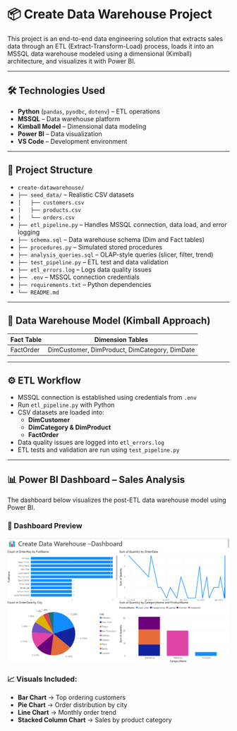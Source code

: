 # 📦 Create Data Warehouse Project

This project is an end-to-end data engineering solution that extracts sales data through an ETL (Extract-Transform-Load) process, loads it into an MSSQL data warehouse modeled using a dimensional (Kimball) architecture, and visualizes it with Power BI.

---

## 🛠️ Technologies Used

- **Python** (`pandas`, `pyodbc`, `dotenv`) – ETL operations  
- **MSSQL** – Data warehouse platform  
- **Kimball Model** – Dimensional data modeling  
- **Power BI** – Data visualization  
- **VS Code** – Development environment

---

## 🧱 Project Structure

- `create-datawarehouse/`
- `├── seed_data/` – Realistic CSV datasets  
- `│   ├── customers.csv`  
- `│   ├── products.csv`  
- `│   └── orders.csv`  
- `├── etl_pipeline.py` – Handles MSSQL connection, data load, and error logging  
- `├── schema.sql` – Data warehouse schema (Dim and Fact tables)  
- `├── procedures.py` – Simulated stored procedures  
- `├── analysis_queries.sql` – OLAP-style queries (slicer, filter, trend)  
- `├── test_pipeline.py` – ETL test and data validation  
- `├── etl_errors.log` – Logs data quality issues  
- `├── .env` – MSSQL connection credentials  
- `├── requirements.txt` – Python dependencies  
- `└── README.md`


---

## 🧮 Data Warehouse Model (Kimball Approach)

| Fact Table | Dimension Tables |
|------------|------------------|
| FactOrder  | DimCustomer, DimProduct, DimCategory, DimDate |

---

## ⚙️ ETL Workflow

- MSSQL connection is established using credentials from `.env`
- Run `etl_pipeline.py` with Python
- CSV datasets are loaded into:
  - **DimCustomer**
  - **DimCategory & DimProduct**
  - **FactOrder**
- Data quality issues are logged into `etl_errors.log`
- ETL tests and validation are run using `test_pipeline.py`

---

## 📊 Power BI Dashboard – Sales Analysis

The dashboard below visualizes the post-ETL data warehouse model using Power BI.

### 📸 Dashboard Preview

![Dashboard Preview](images/dashboard_preview.png)


### 📈 Visuals Included:
- **Bar Chart** → Top ordering customers  
- **Pie Chart** → Order distribution by city  
- **Line Chart** → Monthly order trend  
- **Stacked Column Chart** → Sales by product category

